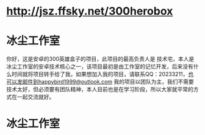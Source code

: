 # http://jsz.ffsky.net/300herobox
# 冰尘工作室
你好，这是安卓的300英雄盒子的项目，此项目的最高负责人是 技术宅，本人是冰尘工作室的安卓技术核心之一，该项目最初是由工作室的记忆开发，后来没有什么时间就将项目转手给了我，如果想加入我的项目，请联系QQ：20233211，也可以发邮件到happybird1999@outlook.com
我的项目以团队为主，我们不需要技术太好，但必须要有团队精神，本人目前也是在学习阶段，所以大家就平常的方式在一起交流就好。
# 冰尘工作室
